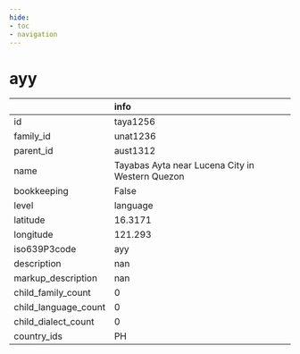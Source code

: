 ```yaml
---
hide:
- toc
- navigation
---
```

# ayy
|                      | info                                            |
|:---------------------|:------------------------------------------------|
| id                   | taya1256                                        |
| family_id            | unat1236                                        |
| parent_id            | aust1312                                        |
| name                 | Tayabas Ayta near Lucena City in Western Quezon |
| bookkeeping          | False                                           |
| level                | language                                        |
| latitude             | 16.3171                                         |
| longitude            | 121.293                                         |
| iso639P3code         | ayy                                             |
| description          | nan                                             |
| markup_description   | nan                                             |
| child_family_count   | 0                                               |
| child_language_count | 0                                               |
| child_dialect_count  | 0                                               |
| country_ids          | PH                                              |